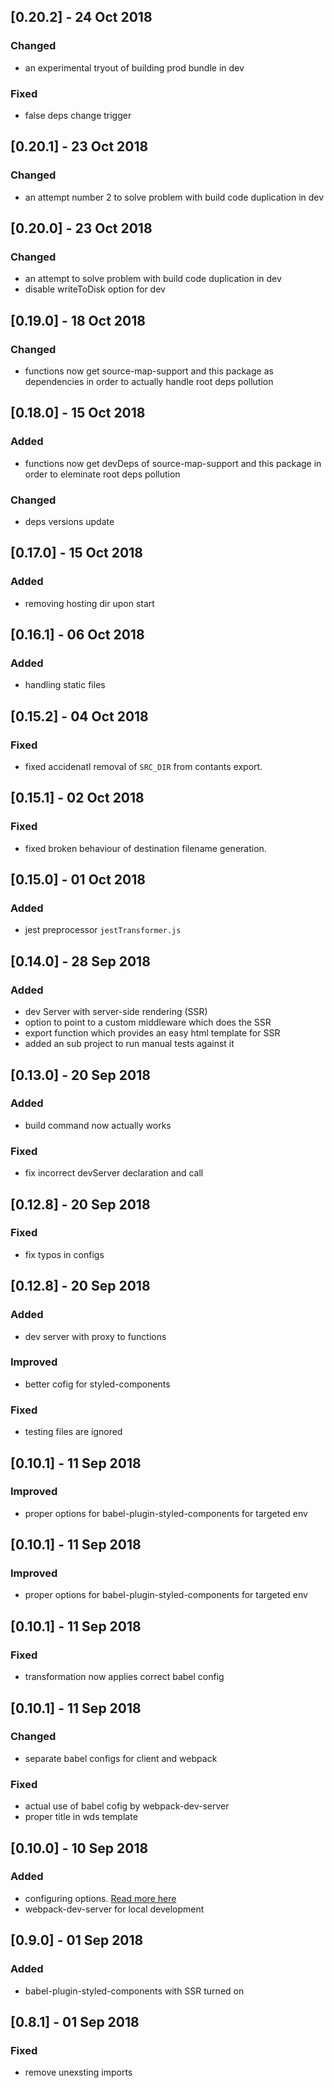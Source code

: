 ## [0.20.2] - 24 Oct 2018
### Changed
  - an experimental tryout of building prod bundle in dev
### Fixed
  - false deps change trigger

## [0.20.1] - 23 Oct 2018
### Changed
  - an attempt number 2 to solve problem with build code duplication in dev

## [0.20.0] - 23 Oct 2018
### Changed
  - an attempt to solve problem with build code duplication in dev
  - disable writeToDisk option for dev

## [0.19.0] - 18 Oct 2018
### Changed
  - functions now get source-map-support and this package as dependencies in order to actually handle root deps pollution

## [0.18.0] - 15 Oct 2018
### Added
  - functions now get devDeps of source-map-support and this package in order to eleminate root deps pollution
### Changed
  - deps versions update

## [0.17.0] - 15 Oct 2018
### Added
  - removing hosting dir upon start

## [0.16.1] - 06 Oct 2018
### Added
  - handling static files

## [0.15.2] - 04 Oct 2018
### Fixed
  - fixed accidenatl removal of `SRC_DIR` from contants export.

## [0.15.1] - 02 Oct 2018
### Fixed
  - fixed broken behaviour of destination filename generation.

## [0.15.0] - 01 Oct 2018
### Added
  - jest preprocessor `jestTransformer.js`

## [0.14.0] - 28 Sep 2018
### Added
  - dev Server with server-side rendering (SSR)
  - option to point to a custom middleware which does the SSR 
  - export function which provides an easy html template for SSR
  - added an sub project to run manual tests against it 

## [0.13.0] - 20 Sep 2018
### Added
  - build command now actually works
### Fixed
  - fix incorrect devServer declaration and call

## [0.12.8] - 20 Sep 2018
### Fixed
  - fix typos in configs

## [0.12.8] - 20 Sep 2018
### Added
  - dev server with proxy to functions
### Improved
  - better cofig for styled-components
### Fixed
  - testing files are ignored

## [0.10.1] - 11 Sep 2018
### Improved
  - proper options for babel-plugin-styled-components for targeted env

## [0.10.1] - 11 Sep 2018
### Improved
  - proper options for babel-plugin-styled-components for targeted env
  
## [0.10.1] - 11 Sep 2018
### Fixed
  - transformation now applies correct babel config
  
## [0.10.1] - 11 Sep 2018
### Changed
  - separate babel configs for client and webpack
### Fixed
  - actual use of babel cofig by webpack-dev-server
  - proper title in wds template

## [0.10.0] - 10 Sep 2018
### Added
  - configuring options. [Read more here](readme.md#Configuring)
  - webpack-dev-server for local development

## [0.9.0] - 01 Sep 2018
### Added
 - babel-plugin-styled-components with SSR turned on

## [0.8.1] - 01 Sep 2018
### Fixed
 - remove unexsting imports
